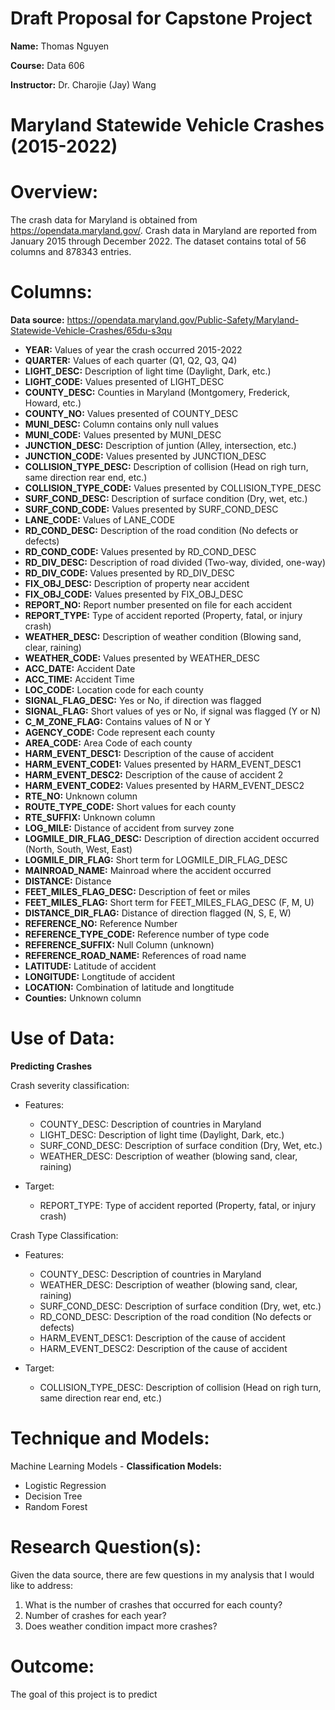 # Draft Proposal for Capstone Project

**Name:** Thomas Nguyen 

**Course:** Data 606 

**Instructor:** Dr. Charojie (Jay) Wang

# Maryland Statewide Vehicle Crashes (2015-2022)

# Overview: 
The crash data for Maryland is obtained from https://opendata.maryland.gov/. Crash data in Maryland are reported from January 2015 through December 2022. The dataset contains total of 56 columns and 878343 entries. 

# Columns: 
**Data source:** https://opendata.maryland.gov/Public-Safety/Maryland-Statewide-Vehicle-Crashes/65du-s3qu

- **YEAR:** Values of year the crash occurred 2015-2022
- **QUARTER:** Values of each quarter (Q1, Q2, Q3, Q4) 
- **LIGHT_DESC:** Description of light time (Daylight, Dark, etc.) 
- **LIGHT_CODE:** Values presented of LIGHT_DESC
- **COUNTY_DESC:** Counties in Maryland (Montgomery, Frederick, Howard, etc.) 
- **COUNTY_NO:** Values presented of COUNTY_DESC
- **MUNI_DESC:** Column contains only null values 
- **MUNI_CODE:** Values presented by MUNI_DESC
- **JUNCTION_DESC:** Description of juntion (Alley, intersection, etc.) 
- **JUNCTION_CODE:** Values presented by JUNCTION_DESC
- **COLLISION_TYPE_DESC:** Description of collision (Head on righ turn, same direction rear end, etc.) 
- **COLLISION_TYPE_CODE:** Values presented by COLLISION_TYPE_DESC
- **SURF_COND_DESC:** Description of surface condition (Dry, wet, etc.) 
- **SURF_COND_CODE:** Values presented by SURF_COND_DESC
- **LANE_CODE:** Values of LANE_CODE
- **RD_COND_DESC:** Description of the road condition (No defects or defects)
- **RD_COND_CODE:** Values presented by RD_COND_DESC
- **RD_DIV_DESC:** Description of road divided (Two-way, divided, one-way)
- **RD_DIV_CODE:** Values presented by RD_DIV_DESC
- **FIX_OBJ_DESC:** Description of property near accident 
- **FIX_OBJ_CODE:** Values presented by FIX_OBJ_DESC
- **REPORT_NO:** Report number presented on file for each accident
- **REPORT_TYPE:** Type of accident reported (Property, fatal, or injury crash) 
- **WEATHER_DESC:** Description of weather condition (Blowing sand, clear, raining) 
- **WEATHER_CODE:** Values presented by WEATHER_DESC
- **ACC_DATE:** Accident Date
- **ACC_TIME:** Accident Time
- **LOC_CODE:** Location code for each county
- **SIGNAL_FLAG_DESC:** Yes or No, if direction was flagged
- **SIGNAL_FLAG:** Short values of yes or No, if signal was flagged (Y or N) 
- **C_M_ZONE_FLAG:** Contains values of N or Y 
- **AGENCY_CODE:** Code represent each county
- **AREA_CODE:** Area Code of each county
- **HARM_EVENT_DESC1:** Description of the cause of accident 
- **HARM_EVENT_CODE1:** Values presented by HARM_EVENT_DESC1
- **HARM_EVENT_DESC2:** Description of the cause of accident 2
- **HARM_EVENT_CODE2:** Values presented by HARM_EVENT_DESC2
- **RTE_NO:** Unknown column
- **ROUTE_TYPE_CODE:** Short values for each county
- **RTE_SUFFIX:** Unknown column 
- **LOG_MILE:** Distance of accident from survey zone
- **LOGMILE_DIR_FLAG_DESC:** Description of direction accident occurred (North, South, West, East) 
- **LOGMILE_DIR_FLAG:** Short term for LOGMILE_DIR_FLAG_DESC
- **MAINROAD_NAME:** Mainroad where the accident occurred
- **DISTANCE:** Distance
- **FEET_MILES_FLAG_DESC:** Description of feet or miles 
- **FEET_MILES_FLAG:** Short term for FEET_MILES_FLAG_DESC (F, M, U) 
- **DISTANCE_DIR_FLAG:** Distance of direction flagged (N, S, E, W) 
- **REFERENCE_NO:** Reference Number 
- **REFERENCE_TYPE_CODE:** Reference number of type code
- **REFERENCE_SUFFIX:** Null Column (unknown) 
- **REFERENCE_ROAD_NAME:** References of road name 
- **LATITUDE:** Latitude of accident 
- **LONGITUDE:** Longtitude of accident
- **LOCATION:** Combination of latitude and longtitude 
- **Counties:** Unknown column 

# Use of Data: 
**Predicting Crashes** 

Crash severity classification: 
- Features: 
  - COUNTY_DESC: Description of countries in Maryland 
  - LIGHT_DESC: Description of light time (Daylight, Dark, etc.) 
  - SURF_COND_DESC: Description of surface condition (Dry, Wet, etc.) 
  - WEATHER_DESC: Description of weather (blowing sand, clear, raining) 

- Target: 
  - REPORT_TYPE: Type of accident reported (Property, fatal, or injury crash) 

Crash Type Classification: 
- Features: 
  - COUNTY_DESC: Description of countries in Maryland
  - WEATHER_DESC: Description of weather (blowing sand, clear, raining) 
  - SURF_COND_DESC: Description of surface condition (Dry, wet, etc.) 
  - RD_COND_DESC: Description of the road condition (No defects or defects)
  - HARM_EVENT_DESC1: Description of the cause of accident
  - HARM_EVENT_DESC2: Description of the cause of accident

- Target: 
  - COLLISION_TYPE_DESC: Description of collision (Head on righ turn, same direction rear end, etc.) 

# Technique and Models: 
Machine Learning Models - **Classification Models:**
- Logistic Regression 
- Decision Tree
- Random Forest 

# Research Question(s): 
Given the data source, there are few questions in my analysis that I would like to address: 
1. What is the number of crashes that occurred for each county?
2. Number of crashes for each year? 
3. Does weather condition impact more crashes? 

# Outcome: 
The goal of this project is to predict 


